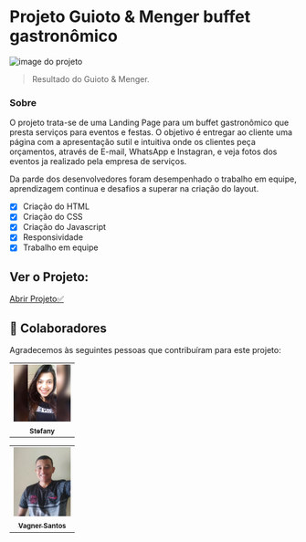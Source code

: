 # Projeto Guioto & Menger buffet gastronômico



<img src="" alt="image do projeto">





> Resultado do Guioto & Menger.

### Sobre

O projeto trata-se de uma Landing Page para um buffet gastronômico que presta serviços para eventos e festas. O objetivo é entregar ao cliente uma página com a apresentação sutil e intuitiva  onde os clientes peça orçamentos, através de E-mail, WhatsApp e Instagran, e veja fotos dos eventos ja realizado pela empresa de serviços.

Da parde dos desenvolvedores foram desempenhado o trabalho em equipe, aprendizagem continua e desafios a superar na criação do layout.

- [x] Criação do HTML
- [x] Criação do CSS
- [x] Criação do Javascript
- [x] Responsividade
- [x] Trabalho em equipe

## Ver o Projeto: 

<a 
href="https://github.com/StefanyBorin/" target="_blank">Abrir Projeto✅</a>

## 🤝 Colaboradores

Agradecemos às seguintes pessoas que contribuíram para este projeto:

<table>
  <tr>
    <td align="center">
      <a href="#">
        <img src="./src/projeto-final/stefany.jpg" width="100px;" alt="Foto Stefany"/><br>
        <sub>
          <b>Stefany</b>
        </sub>
      </a>
    </td>
  </tr>
</table>
<table>
  <tr>
    <td align="center">
      <a href="#">
        <img src="./src/projeto-final/vagner.jpg" width="100px;" alt="Foto do Vagner"/><br>
        <sub>
          <b>Vagner Santos</b>
        </sub>
      </a>
    </td>
  </tr>
</table>



